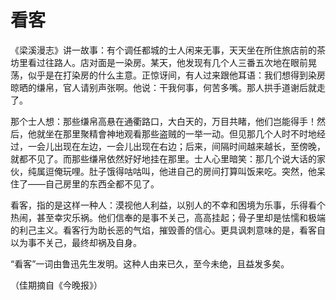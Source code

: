 # 看客

《梁溪漫志》讲一故事：有个调任都城的士人闲来无事，天天坐在所住旅店前的茶坊里看过往路人。店对面是一染房。某天，他发现有几个人三番五次地在眼前晃荡，似乎是在打染房的什么主意。正惊讶间，有人过来跟他耳语：我们想得到染房晾晒的缣帛，官人请别声张啊。他说：干我何事，何苦多嘴。那人拱手道谢后就走了。 

那个士人想：那些缣帛高悬在通衢路口，大白天的，万目共睹，他们岂能得手！然后，他就坐在那里聚精會神地观看那些盗贼的一举一动。但见那几个人时不时地经过，一会儿出现在左边，一会儿出现在右边；后来，间隔时间越来越长，至傍晚，就都不见了。而那些缣帛依然好好地挂在那里。士人心里暗笑：那几个说大话的家伙，纯属逗俺玩哩。肚子饿得咕咕叫，他进自己的房间打算叫饭来吃。突然，他呆住了——自己房里的东西全都不见了。 

看客，指的是这样一种人：漠视他人利益，以别人的不幸和困境为乐事，乐得看个热闹，甚至幸灾乐祸。他们信奉的是事不关己，高高挂起；骨子里却是怯懦和极端的利己主义。看客行为助长恶的气焰，摧毁善的信心。更具讽刺意味的是，看客自以为事不关己，最终却祸及自身。 

“看客”一词由鲁迅先生发明。这种人由来已久，至今未绝，且益发多矣。 

（佳期摘自《今晚报》）